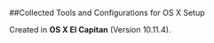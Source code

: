 ##Collected Tools and Configurations for OS X Setup

Created in **OS X El Capitan** (Version 10.11.4).
